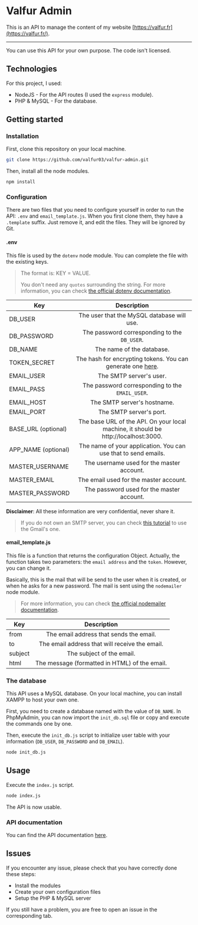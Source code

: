 # Valfur Admin

This is an API to manage the content of my website [https://valfur.fr](https://valfur.fr/).

---

You can use this API for your own purpose. The code isn't licensed.

## Technologies

For this project, I used:

- NodeJS - For the API routes (I used the `express` module).
- PHP & MySQL - For the database.

## Getting started

### Installation

First, clone this repository on your local machine.

```bash
git clone https://github.com/valfur03/valfur-admin.git
```

Then, install all the node modules.

```bash
npm install
```

###	Configuration

There are two files that you need to configure yourself in order to run the API: `.env` and `email_template.js`. When you first clone them, they have a `.template` suffix. Just remove it, and edit the files. They will be ignored by Git. 

#### .env

This file is used by the `dotenv` node module. You can complete the file with the existing keys.

> The format is: KEY = VALUE.
>
> You don't need any `quotes` surrounding the string. For more information, you can check [the official dotenv documentation](https://www.npmjs.com/package/dotenv).

| Key                 |                         Description                          |
| ------------------- | :----------------------------------------------------------: |
| DB_USER             |          The user that the MySQL database will use.          |
| DB_PASSWORD         |         The password corresponding to the `DB_USER`.         |
| DB_NAME             |                  The name of the database.                   |
| TOKEN_SECRET        | The hash for encrypting tokens. You can generate one [here](https://randomkeygen.com/). |
| EMAIL_USER          |                   The SMTP server's user.                    |
| EMAIL_PASS          |       The password corresponding to the `EMAIL_USER`.        |
| EMAIL_HOST          |                 The SMTP server's hostname.                  |
| EMAIL_PORT          |                   The SMTP server's port.                    |
| BASE_URL (optional) | The base URL of the API. On your local machine, it should be http://localhost:3000. |
| APP_NAME (optional) | The name of your application. You can use that to send emails. |
| MASTER_USERNAME     |          The username used for the master account.           |
| MASTER_EMAIL        |            The email used for the master account.            |
| MASTER_PASSWORD     |          The password used for the master account.           |

**Disclaimer**: All these information are very confidential, never share it.

> If you do not own an SMTP server, you can check [this tutorial](https://support.google.com/a/answer/176600?hl=en) to use the Gmail's one.

#### email_template.js

This file is a function that returns the configuration Object. Actually, the function takes two parameters: the `email address` and the `token`. However, you can change it.

Basically, this is the mail that will be send to the user when it is created, or when he asks for a new password. The mail is sent using the `nodemailer` node module.

> For more information, you can check [the official nodemailer documentation](https://www.npmjs.com/package/nodemailer).

| Key     |                  Description                   |
| ------- | :--------------------------------------------: |
| from    |    The email address that sends the email.     |
| to      | The email address that will receive the email. |
| subject |           The subject of the email.            |
| html    | The message (formatted in HTML) of the email.  |

### The database

This API uses a MySQL database. On your local machine, you can install XAMPP to host your own one.

First, you need to create a database named with the value of `DB_NAME`. In PhpMyAdmin, you can now import the `init_db.sql` file or copy and execute the commands one by one.

Then, execute the `init_db.js` script to initialize user table with your information (`DB_USER`, `DB_PASSWORD` and `DB_EMAIL`).

```bash
node init_db.js
```

## Usage

Execute the `index.js` script.

```bash
node index.js
```

The API is now usable.

### API documentation

You can find the API documentation [here](https://documenter.getpostman.com/view/11748374/TVRoZ6jR).

## Issues

If you encounter any issue, please check that you have correctly done these steps:

- Install the modules
- Create your own configuration files
- Setup the PHP & MySQL server

If you still have a problem, you are free to open an issue in the corresponding tab.